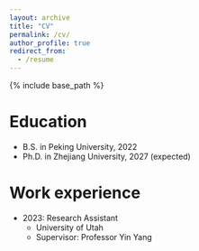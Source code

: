 ```yaml
---
layout: archive
title: "CV"
permalink: /cv/
author_profile: true
redirect_from:
  - /resume
---
```


{% include base_path %}

Education
======
* B.S. in Peking University, 2022
* Ph.D. in Zhejiang University, 2027 (expected)

Work experience
======
* 2023: Research Assistant
  * University of Utah
  * Supervisor: Professor Yin Yang
  
